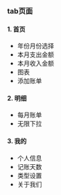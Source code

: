 ### tab页面
#### 1. 首页
- 年份月份选择
- 本月支出金额
- 本月收入金额
- 图表
- 添加账单
#### 2. 明细
- 每月账单
- 无限下拉
#### 3. 我的
- 个人信息
- 记账天数
- 类型设置
- 关于我们
